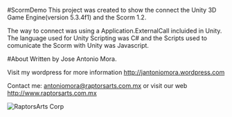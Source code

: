 #ScormDemo
This project was created to show the connect the Unity 3D Game Engine(version 5.3.4f1) and the Scorm 1.2.

The way to connect was using a Application.ExternalCall incluided in Unity. The language used for Unity Scripting was C# and the Scripts used to comunicate the Scorm with Unity was Javascript. 

#About
Written by Jose Antonio Mora.

Visit my wordpress for more information http://jantoniomora.wordpress.com

Contact me: antoniomora@raptorsarts.com.mx or visit our web http://www.raptorsarts.com.mx

![RaptorsArts Corp](http://www.raptorsarts.com.mx/06.jpg)   
